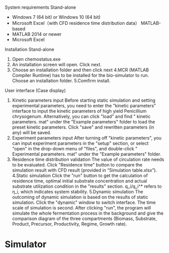 System requirements 
Stand-alone 
- Windows 7 (64 bit) or Windows 10 (64 bit) 
- Microsoft Excel（with CFD residence time distribution data） 
MATLAB-based 
- MATLAB 2014 or newer 
- Microsoft Excel

Installation 
Stand-alone  
1. Open chemostatus.exe 
2. An installation screen will open. Click next.
3. Choose an installation folder and then click next
4.MCR (MATLAB Compiler Runtime) has to be installed for the bio-simulator to run. Choose an installation folder.
5.Comfirm install.
 

User interface (Case display)
1. Kinetic parameters input
Before starting static simulation and setting experimental parameters, you need to enter the "kinetic parameters" interface to input the kinetic parameters of high yield Penicillium chrysogenum.  Alternatively, you can click "load" and find " kinetic parameters. mat" under the "Example parameters" folder to load the preset kinetic parameters. Click "save" and rewritten parameters (in any) will be saved. 
2. Experiment parameters input
After turning off "kinetic parameters", you can input experiment parameters in the "setup" section, or select "open" in the drop-down menu of "files", and double-click " Experimental parameters. mat" under the "Example parameters" folder.
3. Residence time distribution validation
The value of circulation rate needs to be evaluated. Click "Residence time" button to compare the simulation result with CFD result (provided in “Simulation table.xlsx”). 
4.Static simulation
Click the "run" button to get the calculation of residence time, optimal initial substrate concentration and actual substrate utilization condition in the "results" section. q_i/q_i^* refers to η_i, which indicates system stability.
5.Dynamic simulation
The outcoming of dynamic simulation is based on the results of static simulation. Click the "dynamic" window to switch interface. The time scale of simulation is second. After clicking "run", the program will simulate the whole fermentation process in the background and give the comparison diagram of the three compartments (Biomass, Substrate, Product, Precursor, Productivity, Regime, Growth rate).
 

# Simulator
